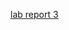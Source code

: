 [lab report 3](https://github.com/minyanshi1105/cse15l-lab-reports/blob/d54e83bff3cae472a487b8846c9919889c7ccb3d/cse%2015L%20week%203%20Lab%20Report.html)
